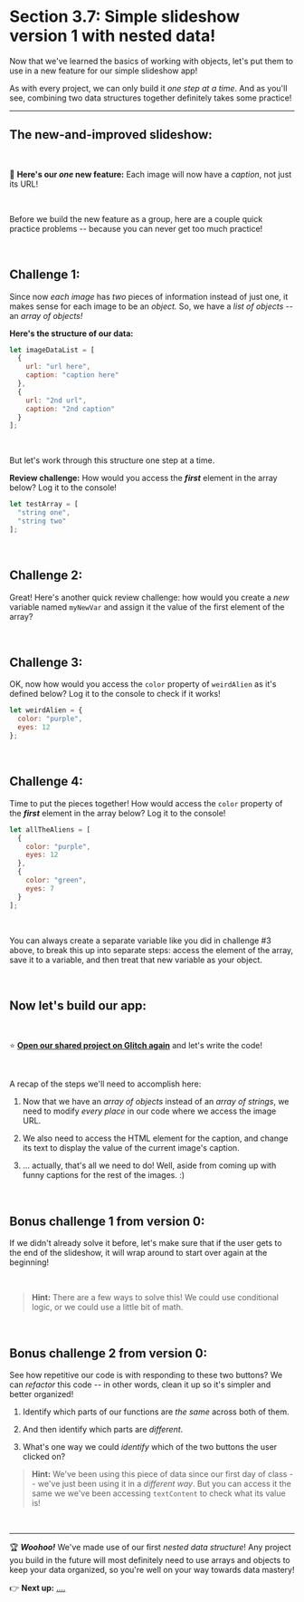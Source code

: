 # Section 3.7: Simple slideshow version 1 with nested data!

Now that we've learned the basics of working with objects, let's put them to use in a new feature for our simple slideshow app!

As with every project, we can only build it *one step at a time*. And as you'll see, combining two data structures together definitely takes some practice!

<hr/>

## The new-and-improved slideshow:

<br/>

:hammer: **Here's our *one* new feature:** Each image will now have a *caption*, not just its URL!

<br/>

Before we build the new feature as a group, here are a couple quick practice problems -- because you can never get too much practice!

<br/>

## Challenge 1:

Since now *each image* has *two* pieces of information instead of just one, it makes sense for each image to be an *object.* So, we have a *list of objects* -- an *array of objects!*

**Here's the structure of our data:**

```javascript
let imageDataList = [
  {
    url: "url here",
    caption: "caption here"
  },
  {
    url: "2nd url",
    caption: "2nd caption"
  }
];
```

<br/>

But let's work through this structure one step at a time.

**Review challenge:** How would you access the ***first*** element in the array below? Log it to the console!

```javascript
let testArray = [
  "string one",
  "string two"
];
```

<br/>

## Challenge 2:

Great! Here's another quick review challenge: how would you create a *new* variable named `myNewVar` and assign it the value of the first element of the array?

<br/>

## Challenge 3:

OK, now how would you access the `color` property of `weirdAlien` as it's defined below? Log it to the console to check if it works!

```javascript
let weirdAlien = {
  color: "purple",
  eyes: 12 
};
```

<br/>

## Challenge 4:

Time to put the pieces together! How would access the `color` property of the ***first*** element in the array below? Log it to the console!

```javascript
let allTheAliens = [
  {
    color: "purple",
    eyes: 12 
  },
  {
    color: "green",
    eyes: 7
  }
];
```

<br/>

You can always create a separate variable like you did in challenge #3 above, to break this up into separate steps: access the element of the array, save it to a variable, and then treat that new variable as your object.

<br/>

## Now let's build our app:

<br/>

:star: [**Open our shared project on Glitch again**](https://glitch.com/edit/#!/join/8ec55652-0822-4cf3-acef-b601d1a3585d) and let's write the code!

<br/>

A recap of the steps we'll need to accomplish here:

  1. Now that we have an *array of objects* instead of an *array of strings*, we need to modify *every place* in our code where we access the image URL.

  2. We also need to access the HTML element for the caption, and change its text to display the value of the current image's caption. 

  3. ... actually, that's all we need to do! Well, aside from coming up with funny captions for the rest of the images. :) 

<br/>

## Bonus challenge 1 from version 0:

If we didn't already solve it before, let's make sure that if the user gets to the end of the slideshow, it will wrap around to start over again at the beginning!

<br/>

  > **Hint:** There are a few ways to solve this! We could use conditional logic, or we could use a little bit of math.

<br/>

## Bonus challenge 2 from version 0:

See how repetitive our code is with responding to these two buttons? We can *refactor* this code -- in other words, clean it up so it's simpler and better organized!

  1. Identify which parts of our functions are *the same* across both of them.

  2. And then identify which parts are *different*.

  3. What's one way we could *identify* which of the two buttons the user clicked on?

  > **Hint:** We've been using this piece of data since our first day of class -- we've just been using it in a *different way*. But you can access it the same we we've been accessing `textContent` to check what its value is!


<br/>
<hr/>

🏆 ***Woohoo!*** We've made use of our first *nested data structure*! Any project you build in the future will most definitely need to use arrays and objects to keep your data organized, so you're well on your way towards data mastery!

:point_right: **Next up:** [....](#)

